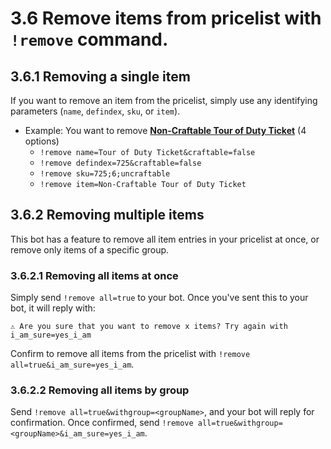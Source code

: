 # 3.6 Remove items from pricelist with `!remove` command.

## 3.6.1 Removing a single item
If you want to remove an item from the pricelist, simply use any identifying parameters (`name`, `defindex`, `sku`, or `item`).

-   Example: You want to remove [**Non-Craftable Tour of Duty Ticket**](https://backpack.tf/stats/Unique/Tour%20of%20Duty%20Ticket/Tradable/Non-Craftable) (4 options)
    -   `!remove name=Tour of Duty Ticket&craftable=false`
    -   `!remove defindex=725&craftable=false`
    -   `!remove sku=725;6;uncraftable`
    -   `!remove item=Non-Craftable Tour of Duty Ticket`

## 3.6.2 Removing multiple items
This bot has a feature to remove all item entries in your pricelist at once, or remove only items of a specific group.

### 3.6.2.1 Removing all items at once
Simply send `!remove all=true` to your bot. Once you've sent this to your bot, it will reply with:
```
⚠️ Are you sure that you want to remove x items? Try again with i_am_sure=yes_i_am
```
Confirm to remove all items from the pricelist with `!remove all=true&i_am_sure=yes_i_am`.

### 3.6.2.2 Removing all items by group
Send `!remove all=true&withgroup=<groupName>`, and your bot will reply for confirmation.
Once confirmed, send `!remove all=true&withgroup=<groupName>&i_am_sure=yes_i_am`.